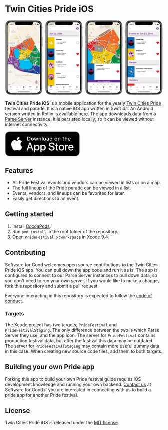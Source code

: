 # Twin Cities Pride iOS

![Twin Cities Pride app on iPhone X](media/screenshots.jpg)

**Twin Cities Pride iOS** is a mobile application for the yearly [Twin Cities Pride](https://www.tcpride.org/) festival and parade. It is a native iOS app written in Swift 4.1. An Android version written in Kotlin is available [here](https://github.com/softwareforgood/pride-festival-android). The app downloads data from a [Parse Server](https://github.com/softwareforgood/pride-festival-parse) instance. It is persisted locally, so it can be viewed without internet connectivity.

[![Download on the App Store](media/app-store-badge.svg)](https://itunes.apple.com/us/app/twin-cities-pride-2017/id1076714574?mt=8)

## Features

- All Pride Festival events and vendors can be viewed in lists or on a map. 
- The full lineup of the Pride parade can be viewed in a list.
- Events, vendors, and lineups can be favorited for later.
- Easily get directions to an event.

## Getting started

1. Install [CocoaPods](http://cocoapods.org/).
2. Run `pod install` in the root folder of the repository.
3. Open `PrideFestival.xcworkspace` in Xcode 9.4.

## Contributing

Software for Good welcomes open source contributions to the Twin Cities Pride iOS app. You can pull down the app code and run it as is. The app is configured to connect to our Parse Server instances to pull down data, so you don't need to run your own server. If you would like to make a change, fork this repository and submit a pull request.

Everyone interacting in this repository is expected to follow the [code of conduct](code-of-conduct.md).

### Targets

The Xcode project has two targets, `PrideFestival` and `PrideFestivalStaging`. The only difference between the two is which Parse Server they use, and the app icon. The server for `PrideFestival` contains production festival data, but after the festival this data may be outdated. The server for `PrideFestivalStaging` may contain more useful dummy data in this case. When creating new source code files, add them to both targets.

## Building your own Pride app

Forking this app to build your own Pride festival guide requies iOS development knowledge and running your own backend. [Contact us](https://softwareforgood.com/contact/) at Software for Good if you are interested in connecting with us to build a pride app for another Pride festival. 

## License

Twin Cities Pride iOS is released under the [MIT license](LICENSE).
